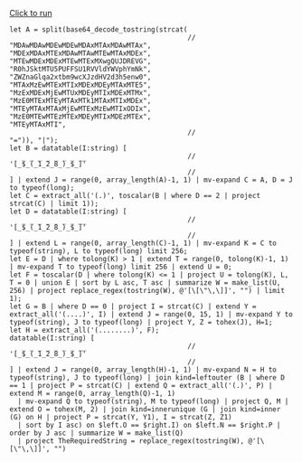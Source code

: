 [Click to run](https://dataexplorer.azure.com/clusters/help/databases/Samples?query=H4sIAAAAAAAAA9VU7W7aMBT936ewUCUSKW0JG9W%2BmEYhQOhogQYoX0KGuJASEmrMCKh%2F%2B0J7jj7UrhND0xK28bNUsRv7%2BN57Ts61TRjKoDSaz2yLSQM8J%2Bcf%2ByYZuibpM3fOqOWMJJiGmElH6IDf2dlRrJzLLINHE0%2FGKxvw8DWYYwrHaF6wrm3W4dGWAU4LMIZ%2F3n8P9mC%2BXY6q9VKupjUKHFNLjEs3E1Y26qlKPZ%2B%2Fqau1RsM2W83GbNyaXk04pt1sO7hgP%2BCkxwbTz8vhbWltFhtJ88M4RZxlIsgFedcih6F7Iu%2FKXze0lI9Zi1ruOa4u9gXWKHsCkwhibM5O1GDWw7zEXkbE0kRu3bvO6eE4fG8daLTN5b%2B%2FjqPD66FfKR2TZQXFHmPy1yMb7HABdjAxg7%2BBTST9S2ACGXUOjRzvPD89%2Fz7mg8QHlQ9JPnzig7zd7T0%2FxQ8N3kOPiHiMOCYqQcEUOyMiJRSEKcWrvk2cERtLGflEVZAqA3b664R4MwzwLMAzCsrBVELMRWw1I%2B6dZLtAMlCAIyA2xUPWx7YtxaVTOa4Adj7ENqbSBcRbjgklPEgaJeF1Rt17MmRItEqWp7StqcUgu4iae2%2B6%2FtyrazZK10uAZ0OCCn4KxHmjslAmmToPlNHgZG6rKXM5SLqU0XekvlRjhKvZYiLqMPane4lWh2iJIHse%2Ft1%2B2qgyvqX9OjafuO7jxSawU%2FzSEoBYOJbrAJtHNHcpQ4MVUMfzIQfAxJcX0ymm1pqgJhyZ4gnp29acSXWFVyeHklAys%2FGQ9CkZEU%2Fa3sRNSPgj3ul2urGu0u31wJWxWNhrAaUCRH9j0kQouM4v%2FJBRhSatXdvDjztfl%2Fd0m5rakb8VZYGdRgtV01JQ25d0DExLAC6m1YBGMbKgTVF5IPuu%2Bmn%2FPVWM8vEVwIv%2FK%2Ba9azloYjlm2iZ3zF0wQtHbeyps4kq0BarRN18lBCnvZVEVLECiMI9qFIfyXwxR5dvbfNdbb5ShS15ztRyHUOi6hwVBUmF3CxZlBC1ZjGYOzmupUEyoH9pgRsFg08M6b14%2FzDHX9vSaa3lMrdGYneqh9avQegXOu9SECiBA6R%2FdXw3ybQo0xqRGHhYWJeaNLxcX%2FJDr4A8Ot1yP1AkAAA%3D%3D)

```
let A = split(base64_decode_tostring(strcat(
                                            //
"MDAwMDAwMDEwMDEwMDAxMTAxMDAwMTAx",
"MDExMDAxMTExMDAwMTAwMTEwMTAxMDEx",
"MTEwMDExMDExMTEwMTExMXwgQUJDREVG",
"R0hJSktMTU5PUFFSU1RVVldYWVphYmNk",
"ZWZnaGlqa2xtbm9wcXJzdHV2d3h5enw0",
"MTAxMzEwMTExMTIxMDExMDEyMTAxMTE5",
"MzExMDExMjEwMTUxMDEyMTIxMDExMTMx",
"MzE0MTExMTEyMTAxMTk1MTAxMTIxMDEx",
"MTEyMTAxMTAxMjEwMTExMzEwMTIxODIx",
"MzE0MTEwMTEzMTExMDEyMTIxMDEzMTEx",
"MTEyMTAxMTI",
                                            //
"=")), "|");
let B = datatable(I:string) [
                                            //
'[̲̅$̲̅(̲̅1̲̅2̲̅8̲̅)̲̅$̲̅]̅'
                                            //
] | extend J = range(0, array_length(A)-1, 1) | mv-expand C = A, D = J to typeof(long);
let C = extract_all('(.)', toscalar(B | where D == 2 | project strcat(C) | limit 1));
let D = datatable(I:string) [
                                            //
'[̲̅$̲̅(̲̅1̲̅2̲̅8̲̅)̲̅$̲̅]̅'
                                            //
] | extend L = range(0, array_length(C)-1, 1) | mv-expand K = C to typeof(string), L to typeof(long) limit 256;
let E = D | where tolong(K) > 1 | extend T = range(0, tolong(K)-1, 1) | mv-expand T to typeof(long) limit 256 | extend U = 0;
let F = toscalar(D | where tolong(K) <= 1 | project U = tolong(K), L, T = 0 | union E | sort by L asc, T asc | summarize W = make_list(U, 256) | project replace_regex(tostring(W), @'[\[\"\,\]]', "") | limit 1);
let G = B | where D == 0 | project I = strcat(C) | extend Y = extract_all('(....)', I) | extend J = range(0, 15, 1) | mv-expand Y to typeof(string), J to typeof(long) | project Y, Z = tohex(J), H=1;
let H = extract_all('(........)', F);
datatable(I:string) [
                                            //
'[̲̅$̲̅(̲̅1̲̅2̲̅8̲̅)̲̅$̲̅]̅'
                                            //
] | extend J = range(0, array_length(H)-1, 1) | mv-expand N = H to typeof(string), J to typeof(long) | join kind=leftouter (B | where D == 1 | project P = strcat(C) | extend Q = extract_all('(.)', P) | extend M = range(0, array_length(Q)-1, 1)
  | mv-expand Q to typeof(string), M to typeof(long) | project Q, M | extend O = tohex(M, 2) | join kind=innerunique (G | join kind=inner (G) on H | project P = strcat(Y, Y1), I = strcat(Z, Z1)
  | sort by I asc) on $left.O == $right.I) on $left.N == $right.P | order by J asc | summarize W = make_list(Q)
  | project TheRequiredString = replace_regex(tostring(W), @'[\[\"\,\]]', "")
```